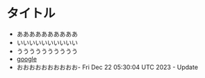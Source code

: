 # タイトル
- ああああああああああ
- いいいいいいいいいい
- うううううううううう
- [google](https://wwww.google.com)
- おおおおおおおおおお- Fri Dec 22 05:30:04 UTC 2023 - Update

